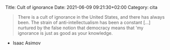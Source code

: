 Title: Cult of ignorance
Date: 2021-06-09 09:21:30+02:00
Category: cita

> There is a cult of ignorance in the United States, and there has always been. The strain of anti-intellectualism has been a constant [...] nurtured by the false notion that democracy means that 'my ignorance is just as good as your knowledge.

- Isaac Asimov

